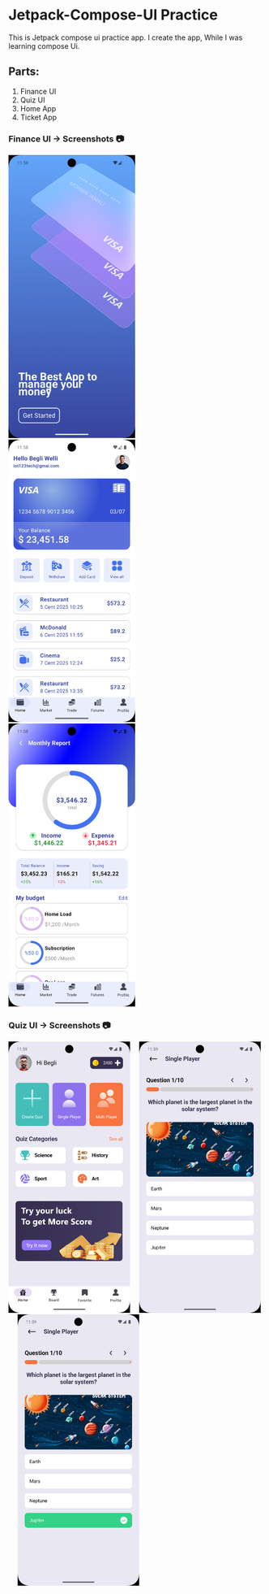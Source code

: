 # Jetpack-Compose-UI Practice
This is Jetpack compose ui practice app. I create the app, While I was learning compose Ui. 

## Parts:
1. Finance UI
2. Quiz UI
3. Home App
4. Ticket App

   
### Finance UI -> Screenshots 📷
<img src="/screenshots/Finance_1.png" width="250">&emsp;
<img src="/screenshots/Finance_2.png" width="250">&emsp;
<img src="/screenshots/Finance_3.png" width="250">


### Quiz UI -> Screenshots 📷
<img src="/screenshots/QuizUI_1.png" width="240">&emsp;
<img src="/screenshots/QuizUI_2.png" width="240">&emsp;
<img src="/screenshots/QuizUI_3.png" width="240">




